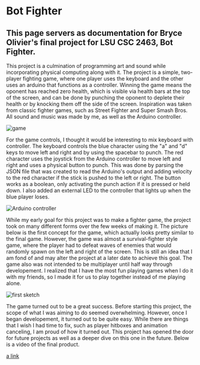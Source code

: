 # Bot Fighter
## This page servers as documentation for Bryce Olivier's final project for LSU CSC 2463, Bot Fighter.

This project is a culmination of programming art and sound while incorporating physical computing along with it. The project is a simple, two-player fighting game, where one player uses the keyboard and the other uses an arduino that functions as a controller. Winning the game means the oponent has reached zero health, which is visible via health bars at the top of the screen, and can be done by punching the oponent to deplete their health or by knocking them off the side of the screen. Inspiration was taken from classic fighter games, such as Street Fighter and Super Smash Bros. All sound and music was made by me, as well as the Arduino controller.

![game](https://github.com/Brythe40/Brythe40.github.io/assets/113539993/3fbcb3a3-1ae4-4880-bb2f-a33b59be1ac2)


For the game controls, I thought it would be interesting to mix keyboard with controller. The keyboard controls the blue character using the "a" and "d" keys to move left and right and by using the spacebar to punch. The red character uses the joystick from the Arduino controller to move left and right and uses a physical button to punch. This was done by parsing the JSON file that was created to read the Arduino's output and adding velocity to the red character if the stick is pushed to the left or right. The button works as a boolean, only activating the punch action if it is pressed or held down. I also added an external LED to the controller that lights up when the blue player loses.


![Arduino controller](https://github.com/Brythe40/Brythe40.github.io/assets/113539993/9c4d6e48-4d19-4c38-9ea1-611384db0b3f)



While my early goal for this project was to make a fighter game, the project took on many different forms over the few weeks of making it. The picture below is the first concept for the game, which actually looks pretty similar to the final game. However, the game was almost a survival-fighter style game, where the player had to defeat waves of enemies that would randomly spawn on the left and right of the screen. This is still an idea that I am fond of and may alter the project at a later date to achieve this goal. The game also was not intended to be multiplayer until half way through developement. I realized that I have the most fun playing games when I do it with my friends, so I made it for us to play together instead of me playing alone.

![first sketch](https://github.com/Brythe40/Brythe40.github.io/assets/113539993/53c18823-7e51-45e2-917a-ab1ebabafb43)


The game turned out to be a great success. Before starting this project, the scope of what I was aiming to do seemed overwhelming. However, once I began developement, it turned out to be quite easy. While there are things that I wish I had time to fix, such as player hitboxes and animation canceling, I am proud of how it turned out. This project has opened the door for future projects as well as a deeper dive on this one in the future. Below is a video of the final product.

[a link](https://youtu.be/nqqEKcxeS_Q)
